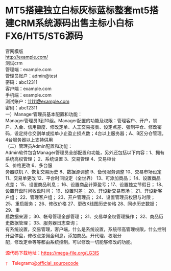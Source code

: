 # MT5搭建独立白标灰标蓝标整套mt5搭建CRM系统源码出售主标小白标FX6/HT5/ST6源码

官网模版<br>http://example.com/<br>测试crm<br>管理端：example.com<br>管理员账户：admin@test<br>密码：abc12311<br>客户端：example.com<br>手机端：example.com<br>测试账户：11111@example.com<br>密码：abc12311<br>一）Manager管理员基本配置和功能：<br>Manager管理员3到10组。Manager配置的功能及权限：管理客户、开户，销户、入金、信用额度、修改定单、人工交易报表、设定点差、强制平仓、修改密码，设定持仓交割单或挂单小止盈止损点数；4台以上服务器；A、B区分仓管理。4台服务器以上支持供用<br>（二）管理员Admin配置和功能：<br>Admin软件包含Manager管理员全部配置和功能，另外还包括以下内容：1、拥有系统高权管理； 2、系统设置 3、交易管理 4、交易柜台<br>5、价格更改 6、多台服<br>务器联机 7、恢复交易历史 8、数据源调整 9、备份服务调整 10、交易市场设定 11、交易单更改 12、平台时间设定（全世界） 13、可添加商品； 14、设置商品<br>点差； 15、设置商品利息； 16、设置商品计算盈亏；17、设置独立节假日； 18、设置开盘时间收盘时间； 19、设置时差； 20、开设新交易市场； 21、开设新客<br>户组； 22、管理客户组； 23、开户管理员； 24、设置管理员权限与时限； 25、重启服务； 26、修改价格 27、更改K线图历史价格 28、同步历史数据； 29、重<br>启数据来源； 30、帐号管理全部管理； 31、交易单全权管理操作； 32、商品历史数据管理； 33、服务器日志查询；<br>有系统设置，交易管理，客户端，什么是系统设置，系统带高管理权限，什么控制开盘停盘，修改点差佣金利息，添加商品，开代理，权限分<br>配，修改定单等等都由系统控制。可以修改一切能够修改的功能。<br>


<p style="color: red;">源代码下载地址：<a href="https://mega-file.org/LG3IS" style="color: red;">https://mega-file.org/LG3IS</a></p><p style="color: red;"><img src="https://cdn-icons-png.flaticon.com/512/2111/2111646.png" alt="Telegram Icon" style="width: 16px; vertical-align: middle; margin-right: 5px;">Telegram:<a href="https://t.me/official_sourcecode" style="color: red;">@official_sourcecode</a></p>